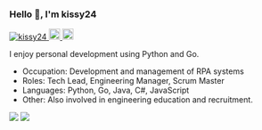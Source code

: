 ### Hello 👋, I'm kissy24

<p align="left"> 
  <a href="https://github.com/kissy24/kissy24/">
    <img src="https://komarev.com/ghpvc/?username=kissy24" alt="kissy24" />
  </a>
  <a href="http://qiita.com/kissy24">
    <img height="20" src="https://qiita-badge.apiapi.app/s/kissy24/posts.svg" />
  </a>
  <a href="http://qiita.com/kissy24">
    <img height="20" src="https://qiita-badge.apiapi.app/s/kissy24/contributions.svg" />
  </a>
</p>

I enjoy personal development using Python and Go.
- Occupation: Development and management of RPA systems
- Roles: Tech Lead, Engineering Manager, Scrum Master
- Languages: Python, Go, Java, C#, JavaScript
- Other: Also involved in engineering education and recruitment.

![](http://github-profile-summary-cards.vercel.app/api/cards/repos-per-language?username=kissy24&theme=github_dark)
![](http://github-profile-summary-cards.vercel.app/api/cards/stats?username=kissy24&theme=github_dark)
